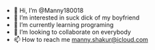 - 👋 Hi, I’m @Manny180018
- 👀 I’m interested in suck dick of my boyfriend
- 🌱 I’m currently learning programing
- 💞️ I’m looking to collaborate on everybody
- 📫 How to reach me manny.shakur@icloud.com

<!---
Manny180018/Manny180018 is a ✨ special ✨ repository because its `README.md` (this file) appears on your GitHub profile.
You can click the Preview link to take a look at your changes.
--->

